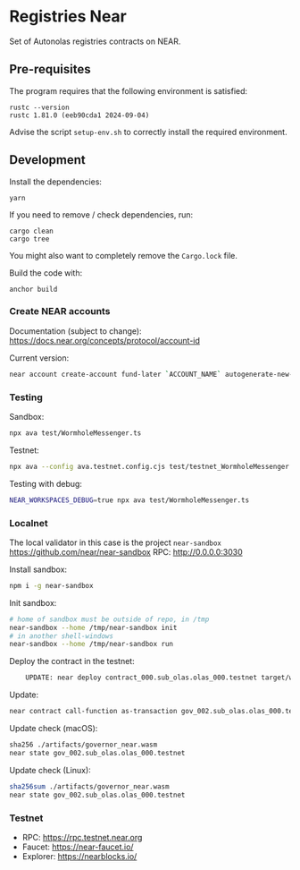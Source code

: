 # Registries Near
Set of Autonolas registries contracts on NEAR.

## Pre-requisites
The program requires that the following environment is satisfied:
```
rustc --version
rustc 1.81.0 (eeb90cda1 2024-09-04)
```

Advise the script `setup-env.sh` to correctly install the required environment.

## Development
Install the dependencies:
```
yarn
```

If you need to remove / check dependencies, run:
```
cargo clean
cargo tree
```

You might also want to completely remove the `Cargo.lock` file.

Build the code with:
```
anchor build
```

### Create NEAR accounts
Documentation (subject to change): https://docs.near.org/concepts/protocol/account-id

Current version:
```bash
near account create-account fund-later `ACCOUNT_NAME` autogenerate-new-keypair save-to-legacy-keychain network-config testnet create
```

### Testing
Sandbox:
```bash
npx ava test/WormholeMessenger.ts
```

Testnet:
```bash
npx ava --config ava.testnet.config.cjs test/testnet_WormholeMessenger.ts
```

Testing with debug:
```bash
NEAR_WORKSPACES_DEBUG=true npx ava test/WormholeMessenger.ts
```

### Localnet
The local validator in this case is the project `near-sandbox`
https://github.com/near/near-sandbox
RPC: http://0.0.0.0:3030

Install sandbox:
```bash
npm i -g near-sandbox
```

Init sandbox:
```bash
# home of sandbox must be outside of repo, in /tmp
near-sandbox --home /tmp/near-sandbox init
# in another shell-windows
near-sandbox --home /tmp/near-sandbox run
```

Deploy the contract in the testnet:
```bash
    UPDATE: near deploy contract_000.sub_olas.olas_000.testnet target/wasm32-unknown-unknown/release/governor_near.wasm --initFunction new_default_meta --initArgs '{"owner_id":"sub_olas.olas_000.testnet", "multisig_factory": "multisignature2.testnet"}' --networkId testnet
```

Update:
```bash
near contract call-function as-transaction gov_002.sub_olas.olas_000.testnet update_contract_work file-args artifacts/governor_near.wasm prepaid-gas '300.0 Tgas' attached-deposit '0 NEAR' sign-as sub_olas.olas_000.testnet network-config testnet sign-with-keychain send
```

Update check (macOS):
```bash
sha256 ./artifacts/governor_near.wasm 
near state gov_002.sub_olas.olas_000.testnet
```
Update check (Linux):
```bash
sha256sum ./artifacts/governor_near.wasm 
near state gov_002.sub_olas.olas_000.testnet
```

### Testnet
- RPC: https://rpc.testnet.near.org
- Faucet: https://near-faucet.io/
- Explorer: https://nearblocks.io/

